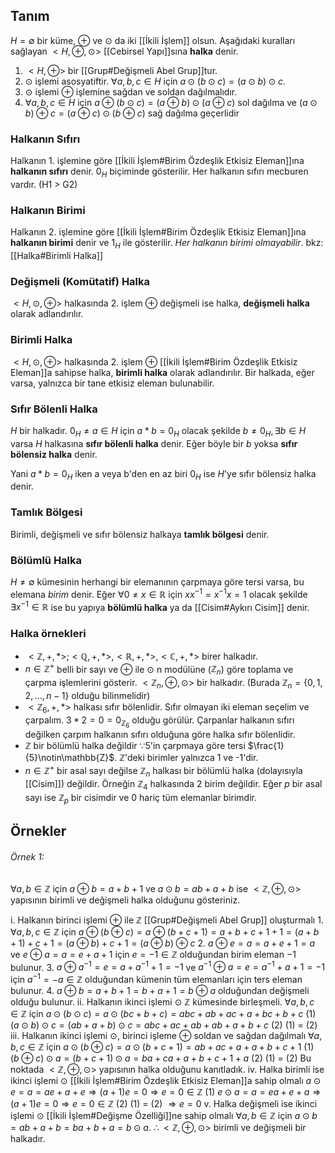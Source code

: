 ## Tanım
$H=\emptyset$ bir küme, $\oplus$ ve $\odot$ da iki [[İkili İşlem]] olsun. Aşağıdaki kuralları sağlayan $<H,\oplus,\odot>$  [[Cebirsel Yapı]]sına **halka** denir.
1. $<H,\oplus>$ bir [[Grup#Değişmeli Abel Grup]]tur.
2. $\odot$ işlemi asosyatiftir. $\forall a,b,c\in H$ için $a\odot(b\odot c)=(a\odot b)\odot c$.
3. $\odot$ işlemi $\oplus$ işlemine sağdan ve soldan dağılmalıdır.
4. $\forall a,b,c\in H$ için $a\oplus(b\odot c)=(a\oplus b)\odot(a\oplus c)$ sol dağılma ve $(a\odot b)\oplus c= (a \oplus c)\odot(b \oplus c)$ sağ dağılma geçerlidir

### Halkanın Sıfırı
Halkanın 1. işlemine göre [[İkili İşlem#Birim Özdeşlik Etkisiz Eleman]]ına **halkanın sıfırı** denir. $0_{H}$ biçiminde gösterilir. Her halkanın sıfırı mecburen vardır. (H1 > G2)

### Halkanın Birimi
Halkanın 2. işlemine göre [[İkili İşlem#Birim Özdeşlik Etkisiz Eleman]]ına **halkanın birimi** denir ve $1_H$ ile gösterilir. *Her halkanın birimi olmayabilir*. bkz: [[Halka#Birimli Halka]]

### Değişmeli (Komütatif) Halka
$<H, \odot, \oplus>$ halkasında 2. işlem $\oplus$ değişmeli ise halka, **değişmeli halka** olarak adlandırılır.

### Birimli Halka
$<H, \odot, \oplus>$ halkasında 2. işlem $\oplus$ [[İkili İşlem#Birim Özdeşlik Etkisiz Eleman]]a sahipse halka, **birimli halka** olarak adlandırılır. Bir halkada, eğer varsa, yalnızca bir tane etkisiz eleman bulunabilir.

### Sıfır Bölenli Halka
$H$ bir halkadır. $0_H\neq a\in H$ için $a*b=0_H$ olacak şekilde $b\neq 0_H,\exists b\in H$ varsa $H$ halkasına **sıfır bölenli halka** denir. Eğer böyle bir $b$ yoksa **sıfır bölensiz halka** denir.

Yani $a*b=0_H$ iken a veya b'den en az biri $0_H$ ise $H$'ye sıfır bölensiz halka denir.

### Tamlık Bölgesi
Birimli, değişmeli ve sıfır bölensiz halkaya **tamlık bölgesi** denir. 

### Bölümlü Halka
$H\neq\emptyset$ kümesinin herhangi bir elemanının çarpmaya göre tersi varsa, bu elemana *birim* denir. Eğer $\forall0\neq x\in\mathbb{R}$ için $xx^{-1}=x^{-1}x=1$ olacak şekilde $\exists x^{-1}\in\mathbb{R}$ ise bu yapıya **bölümlü halka** ya da [[Cisim#Aykırı Cisim]] denir.

### Halka örnekleri
- $<\mathbb{Z},+,*>; <\mathbb{Q},+,*>, <\mathbb{R},+,*>, <\mathbb{C},+,*>$ birer halkadır.
- $n\in\mathbb{Z}^{+}$ belli bir sayı ve $\oplus$ ile $\odot$ n modülüne ($\mathbb{Z}_{n}$) göre toplama ve çarpma işlemlerini gösterir. $<\mathbb{Z}_{n},\oplus,\odot>$ bir halkadır. (Burada $\mathbb{Z}_{n}=\lbrace0, 1, 2, ..., n-1\rbrace$ olduğu bilinmelidir)
- $<\mathbb{Z}_6,+,*>$ halkası sıfır bölenlidir. Sıfır olmayan iki eleman seçelim ve çarpalım. $3*2=0=0_{\mathbb{Z}_6}$ olduğu görülür. Çarpanlar halkanın sıfırı değilken çarpım halkanın sıfırı olduğuna göre halka sıfır bölenlidir.
- $\mathbb{Z}$ bir bölümlü halka değildir  $\because5$'in çarpmaya göre tersi $\frac{1}{5}\notin\mathbb{Z}$. $\mathbb{Z}$'deki birimler yalnızca 1 ve -1'dir.
- $n\in\mathbb{Z}^+$ bir asal sayı değilse $\mathbb{Z}_n$ halkası bir bölümlü halka (dolayısıyla [[Cisim]]) değildir. Örneğin $\mathbb{Z}_4$ halkasında 2 birim değildir. Eğer $p$ bir asal sayı ise $\mathbb{Z}_p$ bir cisimdir ve $0$ hariç tüm elemanlar birimdir.

## Örnekler
###### Örnek 1:
$\forall a,b\in\mathbb{Z}$ için $a\oplus b=a+b+1$ ve $a\odot b=ab+a+b$ ise $<\mathbb{Z},\oplus,\odot>$ yapısının birimli ve değişmeli halka olduğunu gösteriniz.

i. Halkanın birinci işlemi $\oplus$ ile $\mathbb{Z}$ [[Grup#Değişmeli Abel Grup]] oluşturmalı
	1. $\forall a,b,c\in\mathbb{Z}$ için $a\oplus(b\oplus c) = a\oplus(b+c+1)=a+b+c+1+1=(a+b+1)+c+1=(a\oplus b)+c+1=(a\oplus b)\oplus c$
	2. $a\oplus e=a=a+e+1=a$ ve $e\oplus a=a=e+a+1$ için $e=-1\in\mathbb{Z}$ olduğundan birim eleman $-1$ bulunur.
	3.  $a\oplus a^{-1}=e=a+a^{-1}+1=-1$ ve $a^{-1}\oplus a=e=a^{-1}+a+1=-1$ için $a^{-1}=-a\in\mathbb{Z}$ olduğundan kümenin tüm elemanları için ters eleman bulunur.
	4. $a\oplus b=a+b+1=b+a+1=b\oplus a$ olduğundan değişmeli olduğu bulunur. 
ii. Halkanın ikinci işlemi $\odot$ $\mathbb{Z}$ kümesinde birleşmeli. 
	$\forall a,b,c\in\mathbb{Z}$ için 
	$a\odot(b\odot c)=a\odot(bc+b+c)=abc+ab+ac+a+bc+b+c$ (1)
	$(a\odot b)\odot c=(ab+a+b)\odot c=abc+ac+ab+ab+a+b+c$ (2)
	(1) = (2)
iii. Halkanın ikinci işlemi $\odot$, birinci işleme $\oplus$ soldan ve sağdan dağılmalı
	$\forall a,b,c\in\mathbb{Z}$ için
	$a\odot(b\oplus c)=a\odot(b+c+1)=ab+ac+a+a+b+c+1$ (1)
	$(b\oplus c)\odot a=(b+c+1)\odot a=ba+ca+a+b+c+1+a$ (2)
	(1) = (2)
Bu noktada $<\mathbb{Z},\oplus,\odot>$ yapısının halka olduğunu kanıtladık.
iv. Halka birimli ise ikinci işlemi $\odot$ [[İkili İşlem#Birim Özdeşlik Etkisiz Eleman]]a sahip olmalı
	$a\odot e=a=ae+a+e\Rightarrow(a+1)e=0\Rightarrow e=0\in\mathbb{Z}$  (1)
	$e\odot a=a=ea+e+a\Rightarrow(a+1)e=0\Rightarrow e=0\in\mathbb{Z}$ (2)
	(1) = (2) $\Rightarrow e=0$
v. Halka değişmeli ise ikinci işlemi $\odot$ [[İkili İşlem#Değişme Özelliği]]ne sahip olmalı
	$\forall a,b\in\mathbb{Z}$ için $a\odot b=ab+a+b=ba+b+a=b\odot a$.
$\therefore <\mathbb{Z},\oplus,\odot>$ birimli ve değişmeli bir halkadır.
